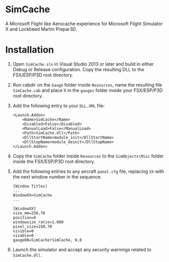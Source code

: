 # SimCache
A Microsoft Flight like Aerocache experience for Microsoft Flight Simulator X and Lockheed Martin Prepar3D.

# Installation
1. Open `SimCache.sln` in Visual Studio 2013 or later and build in either Debug or Release configuration. Copy the resulting DLL to the FSX/ESP/P3D root directory.
2. Run cabdir on the `Gauge` folder inside `Resources`, name the resulting file `SimCache.cab` and place it in the `gauges` folder inside your FSX/ESP/P3D root directory.
3. Add the following entry to your `DLL.XML` file:

    ```
    <Launch.Addon>
        <Name>SimCache</Name>
        <Disabled>False</Disabled>
        <ManualLoad>False</ManualLoad>
        <Path>SimCache.dll</Path>
        <DllStartName>module_init</DllStartName>
        <DllStopName>module_deinit</DllStopName>
    </Launch.Addon>
    ```
    
4. Copy the `SimCache` folder inside `Resources` to the `SimObjects\Misc` folder inside the FSX/ESP/P3D root directory.
5. Add the following entries to any aircraft `panel.cfg` file, replacing `XX` with the next window number in the sequence.

    ```
    [Window Titles]
    ...
    WindowXX=SimCache
    ...

    [WindowXX]
    size_mm=250,70
    position=6
    windowsize_ratio=1.000
    pixel_size=250,70
    visible=0
    sizable=0
    gauge00=SimCache!SimCache, 0,0
    ```

6. Launch the simulator and accept any security warnings related to `SimCache.dll`.
